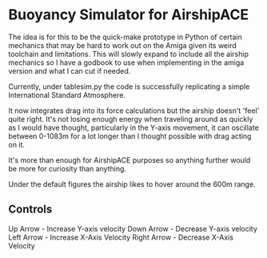 # Buoyancy Simulator for AirshipACE

The idea is for this to be the quick-make prototype in Python of certain mechanics that may be hard to work out on the Amiga given its weird toolchain and limitations. This will slowly expand to include all the airship mechanics so I have a godbook to use when implementing in the amiga version and what I can cut if needed.

Currently, under tablesim.py the code is successfully replicating a simple International Standard Atmosphere.

It now integrates drag into its force calculations but the airship doesn't 'feel' quite right. It's not losing enough energy when traveling around as quickly as I would have thought, particularly in the Y-axis movement, it can oscillate between 0-1083m for a lot longer than I thought possible with drag acting on it.

It's more than enough for AirshipACE purposes so anything further would be more for curiosity than anything.

Under the default figures the airship likes to hover around the 600m range. 

## Controls ##
Up Arrow - Increase Y-axis velocity
Down Arrow - Decrease Y-axis velocity
Left Arrow - Increase  X-Axis Velocity
Right Arrow - Decrease X-Axis Velocity
